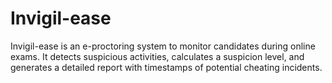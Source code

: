 # Invigil-ease
Invigil-ease is an e-proctoring system to monitor candidates during online exams. It detects suspicious activities, calculates a suspicion level, and generates a detailed report with timestamps of potential cheating incidents.
